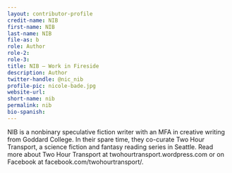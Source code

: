 ```yaml
---
layout: contributor-profile
credit-name: NIB 
first-name: NIB
last-name: NIB
file-as: b
role: Author
role-2:
role-3:
title: NIB — Work in Fireside
description: Author
twitter-handle: @nic_nib
profile-pic: nicole-bade.jpg
website-url:
short-name: nib
permalink: nib
bio-spanish:
---
```

NIB is a nonbinary speculative fiction writer with an MFA in creative writing from Goddard College. In their spare time, they co-curate Two Hour Transport, a science fiction and fantasy reading series in Seattle. Read more about Two Hour Transport at twohourtransport.wordpress.com or on Facebook at facebook.com/twohourtransport/.
